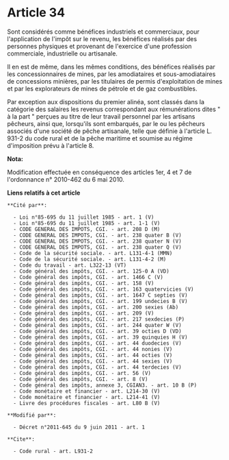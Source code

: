 # Article 34

Sont considérés comme bénéfices industriels et commerciaux, pour l'application de l'impôt sur le revenu, les bénéfices
réalisés par des personnes physiques et provenant de l'exercice d'une profession commerciale, industrielle ou artisanale. 

Il en est de même, dans les mêmes conditions, des bénéfices réalisés par les concessionnaires de mines, par les amodiataires
et sous-amodiataires de concessions minières, par les titulaires de permis d'exploitation de mines et par les explorateurs de
mines de pétrole et de gaz combustibles. 

Par exception aux dispositions du premier alinéa, sont classés dans la catégorie des salaires les revenus correspondant aux
rémunérations dites " à la part " perçues au titre de leur travail personnel par les artisans pêcheurs, ainsi que, lorsqu'ils
sont embarqués, par le ou les pêcheurs associés d'une société de pêche artisanale, telle que définie à l'article L. 931-2 du
code rural et de la pêche maritime et soumise au régime d'imposition prévu à l'article 8.

**Nota:**

Modification effectuée en conséquence des articles 1er, 4 et 7 de l'ordonnance n° 2010-462 du 6 mai 2010.

**Liens relatifs à cet article**

	**Cité par**:

	  - Loi n°85-695 du 11 juillet 1985 - art. 1 (V)
	  - Loi n°85-695 du 11 juillet 1985 - art. 1-1 (V)
	  - CODE GENERAL DES IMPOTS, CGI. - art. 208 D (M)
	  - CODE GENERAL DES IMPOTS, CGI. - art. 238 quater B (V)
	  - CODE GENERAL DES IMPOTS, CGI. - art. 238 quater N (V)
	  - CODE GENERAL DES IMPOTS, CGI. - art. 238 quater Q (V)
	  - Code de la sécurité sociale. - art. L131-4-1 (MMN)
	  - Code de la sécurité sociale. - art. L131-4-2 (M)
	  - Code du travail - art. L322-13 (VT)
	  - Code général des impôts, CGI. - art. 125-0 A (VD)
	  - Code général des impôts, CGI. - art. 1466 C (V)
	  - Code général des impôts, CGI. - art. 158 (V)
	  - Code général des impôts, CGI. - art. 163 quatervicies (V)
	  - Code général des impôts, CGI. - art. 1647 C septies (V)
	  - Code général des impôts, CGI. - art. 199 undecies B (V)
	  - Code général des impôts, CGI. - art. 200 sexies (Ab)
	  - Code général des impôts, CGI. - art. 209 (V)
	  - Code général des impôts, CGI. - art. 217 sexdecies (P)
	  - Code général des impôts, CGI. - art. 244 quater W (V)
	  - Code général des impôts, CGI. - art. 39 octies D (VD)
	  - Code général des impôts, CGI. - art. 39 quinquies H (V)
	  - Code général des impôts, CGI. - art. 44 duodecies (V)
	  - Code général des impôts, CGI. - art. 44 nonies (V)
	  - Code général des impôts, CGI. - art. 44 octies (V)
	  - Code général des impôts, CGI. - art. 44 sexies (V)
	  - Code général des impôts, CGI. - art. 44 terdecies (V)
	  - Code général des impôts, CGI. - art. 56 (V)
	  - Code général des impôts, CGI. - art. 8 (V)
	  - Code général des impôts, annexe 3, CGIAN3. - art. 10 B (P)
	  - Code monétaire et financier - art. L214-30 (V)
	  - Code monétaire et financier - art. L214-41 (V)
	  - Livre des procédures fiscales - art. L80 B (V)

	**Modifié par**:

	  - Décret n°2011-645 du 9 juin 2011 - art. 1

	**Cite**:

	  - Code rural - art. L931-2
